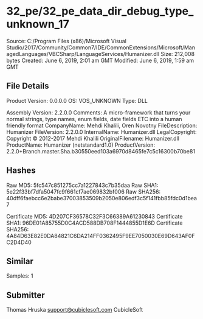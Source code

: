 32_pe/32_pe_data_dir_debug_type_unknown_17
==========================================

Source:  C:/Program Files (x86)/Microsoft Visual Studio/2017/Community/Common7/IDE/CommonExtensions/Microsoft/ManagedLanguages/VBCSharp/LanguageServices/Humanizer.dll
Size:  212,008 bytes
Created:  June 6, 2019, 2:01 am GMT
Modified:  June 6, 2019, 1:59 am GMT

File Details
------------

Product Version:  0.0.0.0
OS:  VOS_UNKNOWN
Type:  DLL

Assembly Version:  2.2.0.0
Comments:  A micro-framework that turns your normal strings, type names, enum fields, date fields ETC into a human friendly format
CompanyName:  Mehdi Khalili, Oren Novotny
FileDescription:  Humanizer
FileVersion:  2.2.0.0
InternalName:  Humanizer.dll
LegalCopyright:  Copyright © 2012-2017 Mehdi Khalili
OriginalFilename:  Humanizer.dll
ProductName:  Humanizer (netstandard1.0)
ProductVersion:  2.2.0+Branch.master.Sha.b30550eed103a6970d8465fe7c5c16300b70be81

Hashes
------

Raw MD5:  5fc547c851275cc7a1227843c7b35daa
Raw SHA1:  5e22f33bf7dfa5047fc9f661cf7ae069832bf006
Raw SHA256:  40dff6faebcc6e2babe37003853509b2050e806edf3c5f141fbb85fdc0d1bea7

Certificate MD5:  4D207CF36578C32F3C66389A61230843
Certificate SHA1:  96DE01A85755D0C4ACD588DB708F1444855D1E6D
Certificate SHA256:  4A84D63E82E0DA84821C6DA214FF0362495F9EE7050030E69D643AF0FC2D4D40

Similar
-------

Samples:  1


Submitter
---------

Thomas Hruska
support@cubiclesoft.com
CubicleSoft
